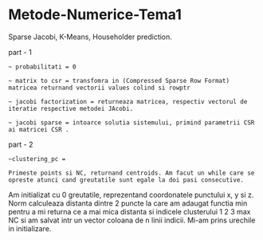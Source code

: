 # Metode-Numerice-Tema1
Sparse Jacobi, K-Means, Householder prediction.

part - 1

	~ probabilitati = 0
	
	~ matrix to csr = transfomra in (Compressed Sparse Row Format) matricea returnand vectorii values colind si rowptr
	
	~ jacobi factorization = returneaza matricea, respectiv vectorul de iteratie respective metodei JAcobi.
	
	~ jacobi sparse = intoarce solutia sistemului, primind parametrii CSR ai matricei CSR .
	
part - 2

	~clustering_pc = 
	
	Primeste points si NC, returnand centroids. Am facut un while care se opreste atunci cand greutatile sunt egale la doi pasi consecutive.
 Am initializat cu 0 greutatile, reprezentand coordonatele punctului x, y si z. Norm calculeaza distanta dintre 2 puncte la care am adaugat functia min pentru a mi
 returna ce a mai mica distanta si indicele clusterului 1 2 3 max NC si am salvat intr un vector coloana de n linii indicii. Mi-am prins urechile in initializare.
